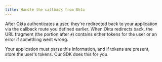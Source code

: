 ```yaml
---
title: Handle the callback from Okta
---
```

After Okta authenticates a user, they're redirected back to your application via the callback route you <GuideLink link="../define-callback">defined earlier</GuideLink>. When Okta redirects back, the URL fragment (the portion after `#`) contains either tokens for the user or an error if something went wrong.

Your application must parse this information, and if tokens are present, store the user's tokens. Our SDK does this for you.

<StackSnippet snippet="handle-callback"/>

<NextSectionLink/>
